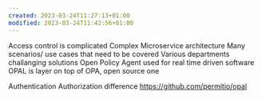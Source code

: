 ```yaml
---
created: 2023-03-24T11:27:13+01:00
modified: 2023-03-24T11:42:56+01:00
---
```


Access control is complicated 
Complex Microservice architecture
Many scenarios/ use cases that need to be covered
Various departments challanging solutions
Open Policy Agent used for real time driven software
OPAL is layer on top of OPA, open source one


Authentication
Authorization difference
https://github.com/permitio/opal
